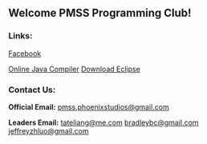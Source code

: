 ## Welcome PMSS Programming Club!

### Links:
[Facebook](https://www.facebook.com/groups/pmsscoding/)

[Online Java Compiler](https://www.jdoodle.com/online-java-compiler)
[Download Eclipse](https://www.eclipse.org/downloads/)

### Contact Us:

**Official Email:**
pmss.phoenixstudios@gmail.com

**Leaders Email:**
tateliang@me.com
bradleybc@gmail.com
jeffreyzhluo@gmail.com
